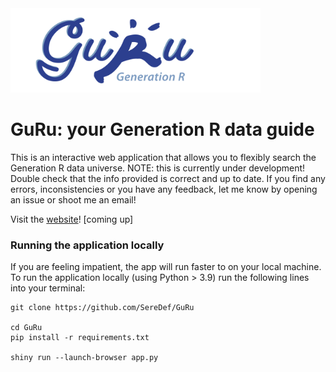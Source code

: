 <img src="www/GuRu_logo.png" width="400"/>

# GuRu: your Generation R data guide 

This is an interactive web application that allows you to flexibly search the Generation R data universe. 
NOTE: this is currently under development! Double check that the info provided is correct and up to date.
If you find any errors, inconsistencies or you have any feedback, let me know by opening an issue or shoot 
me an email!

Visit the [website]()! [coming up]

### Running the application locally 
If you are feeling impatient, the app will run faster to on your local machine. 
To run the application locally (using Python > 3.9) run the following lines into your terminal:
```
git clone https://github.com/SereDef/GuRu

cd GuRu
pip install -r requirements.txt

shiny run --launch-browser app.py
```
